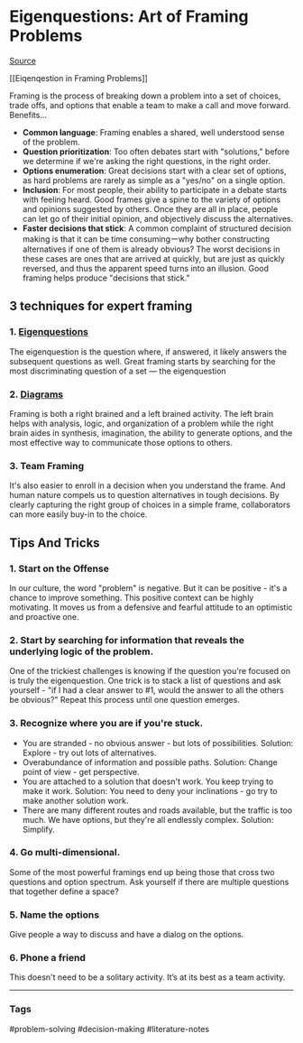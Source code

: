 # Eigenquestions: Art of Framing Problems

[Source](https://coda.io/@shishir/eigenquestions-the-art-of-framing-problems)

[[Eiqenqestion in Framing Problems]]

Framing is the process of breaking down a problem into a set of choices, trade offs, and options that enable a team to make a call and move forward. Benefits...

- **Common language**:  Framing enables a shared, well understood sense of the problem.
- **Question prioritization**: Too often debates start with "solutions," before we determine if we're asking the right questions, in the right order.
- **Options enumeration**: Great decisions start with a clear set of options, as hard problems are rarely as simple as a "yes/no" on a single option.
- **Inclusion**: For most people, their ability to participate in a debate starts with feeling heard. Good frames give a spine to the variety of options and opinions suggested by others. Once they are all in place, people can let go of their initial opinion, and objectively discuss the alternatives.
- **Faster decisions that stick**: A common complaint of structured decision making is that it can be time consumingーwhy bother constructing alternatives if one of them is already obvious? The worst decisions in these cases are ones that are arrived at quickly, but are just as quickly reversed, and thus the apparent speed turns into an illusion. Good framing helps produce "decisions that stick."

## 3 techniques for expert framing

### 1. [Eigenquestions](https://coda.io/d/Eigenquestions-The-Art-of-Framing-Problems_dQnxKKTYZ4r/Eigenquestions_suzye)

The eigenquestion is the question where, if answered, it likely answers the subsequent questions as well. Great framing starts by searching for the most discriminating question of a set — the eigenquestion

### 2. [Diagrams](https://coda.io/d/Eigenquestions-The-Art-of-Framing-Problems_dQnxKKTYZ4r/Great-Diagrams_suzUd)

Framing is both a right brained and a left brained activity. The left brain helps with analysis, logic, and organization of a problem while the right brain aides in synthesis, imagination, the ability to generate options, and the most effective way to communicate those options to others. 

### 3. Team Framing

It's also easier to enroll in a decision when you understand the frame. And human nature compels us to question alternatives in tough decisions. By clearly capturing the right group of choices in a simple frame, collaborators can more easily buy-in to the choice. 

## Tips And Tricks

### 1. Start on the Offense

In our culture, the word "problem" is negative. But it can be positive - it's a chance to improve something. This positive context can be highly motivating. It moves us from a defensive and fearful attitude to an optimistic and proactive one.

### 2. Start by searching for information that reveals the underlying logic of the problem.

One of the trickiest challenges is knowing if the question you're focused on is truly the eigenquestion. One trick is to stack a list of questions and ask yourself - "if I had a clear answer to #1, would the answer to all the others be obvious?" Repeat this process until one question emerges.

### 3. Recognize where you are if you're stuck.

- You are stranded - no obvious answer - but lots of possibilities. Solution: Explore - try out lots of alternatives.
- Overabundance of information and possible paths. Solution: Change point of view - get perspective.
- You are attached to a solution that doesn't work. You keep trying to make it work. Solution: You need to deny your inclinations - go try to make another solution work.
- There are many different routes and roads available, but the traffic is too much. We have options, but they're all endlessly complex. Solution: Simplify.

### 4. Go multi-dimensional.

Some of the most powerful framings end up being those that cross two questions and option spectrum. Ask yourself if there are multiple questions that together define a space?

### 5. Name the options

Give people a way to discuss and have a dialog on the options.

### 6. Phone a friend

This doesn't need to be a solitary activity. It’s at its best as a team activity.

---
### Tags
#problem-solving #decision-making #literature-notes
